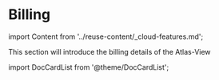 # Billing

import Content from '../reuse-content/_cloud-features.md';

<Content />

This section will introduce the billing details of the Atlas-View

import DocCardList from '@theme/DocCardList';

<DocCardList />
